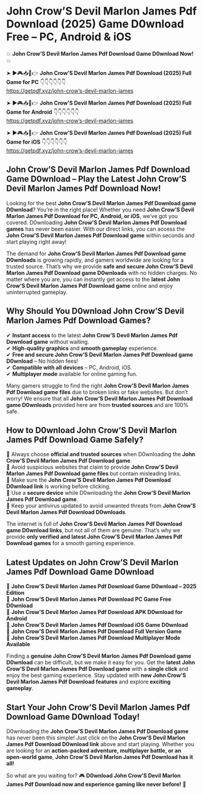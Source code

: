# John Crow’S Devil Marlon James Pdf Download (2025) Game D0wnload Free – PC, Android & iOS

💥 **John Crow’S Devil Marlon James Pdf Download Game D0wnload Now!** 💥  

➤ ►🎮📥📱👉 **John Crow’S Devil Marlon James Pdf Download (2025) Full Game for PC** 👇👇👇👇👇👇  
https://getpdf.xyz/john-crow’s-devil-marlon-james  

➤ ►🎮📥📱👉 **John Crow’S Devil Marlon James Pdf Download (2025) Full Game for Android** 👇👇👇👇👇👇  
https://getpdf.xyz/john-crow’s-devil-marlon-james  

➤ ►🎮📥📱👉 **John Crow’S Devil Marlon James Pdf Download (2025) Full Game for iOS** 👇👇👇👇👇👇  
https://getpdf.xyz/john-crow’s-devil-marlon-james  

## John Crow’S Devil Marlon James Pdf Download Game D0wnload – Play the Latest John Crow’S Devil Marlon James Pdf Download Now!

Looking for the best **John Crow’S Devil Marlon James Pdf Download game D0wnload**? You’re in the right place! Whether you need **John Crow’S Devil Marlon James Pdf Download for PC, Android, or iOS**, we’ve got you covered. D0wnloading **John Crow’S Devil Marlon James Pdf Download games** has never been easier. With our direct links, you can access the **John Crow’S Devil Marlon James Pdf Download game** within seconds and start playing right away!  

The demand for **John Crow’S Devil Marlon James Pdf Download game D0wnloads** is growing rapidly, and gamers worldwide are looking for a trusted source. That’s why we provide **safe and secure John Crow’S Devil Marlon James Pdf Download game D0wnloads** with no hidden charges. No matter where you are, you can instantly get access to the **latest John Crow’S Devil Marlon James Pdf Download game** online and enjoy uninterrupted gameplay.  

## **Why Should You D0wnload John Crow’S Devil Marlon James Pdf Download Games?**  

✔ **Instant access** to the latest **John Crow’S Devil Marlon James Pdf Download game** without waiting.  
✔ **High-quality graphics** and **smooth gameplay** experience.  
✔ **Free and secure John Crow’S Devil Marlon James Pdf Download game D0wnload** – No hidden fees!  
✔ **Compatible with all devices** – PC, Android, iOS.  
✔ **Multiplayer mode** available for online gaming fun.  

Many gamers struggle to find the right **John Crow’S Devil Marlon James Pdf Download game files** due to broken links or fake websites. But don’t worry! We ensure that all **John Crow’S Devil Marlon James Pdf Download game D0wnloads** provided here are from **trusted sources** and are 100% safe.  

## **How to D0wnload John Crow’S Devil Marlon James Pdf Download Game Safely?**  

📌 Always choose **official and trusted sources** when D0wnloading the **John Crow’S Devil Marlon James Pdf Download game**.  
📌 Avoid suspicious websites that claim to provide **John Crow’S Devil Marlon James Pdf Download game files** but contain misleading links.  
📌 Make sure the **John Crow’S Devil Marlon James Pdf Download D0wnload link** is working before clicking.  
📌 Use a **secure device** while D0wnloading the **John Crow’S Devil Marlon James Pdf Download game**.  
📌 Keep your antivirus updated to avoid unwanted threats from **John Crow’S Devil Marlon James Pdf Download D0wnloads**.  

The internet is full of **John Crow’S Devil Marlon James Pdf Download game D0wnload links**, but not all of them are genuine. That’s why we provide **only verified and latest John Crow’S Devil Marlon James Pdf Download games** for a smooth gaming experience.  

## **Latest Updates on John Crow’S Devil Marlon James Pdf Download Game D0wnload**  

🔹 **John Crow’S Devil Marlon James Pdf Download Game D0wnload – 2025 Edition**  
🔹 **John Crow’S Devil Marlon James Pdf Download PC Game Free D0wnload**  
🔹 **John Crow’S Devil Marlon James Pdf Download APK D0wnload for Android**  
🔹 **John Crow’S Devil Marlon James Pdf Download iOS Game D0wnload**  
🔹 **John Crow’S Devil Marlon James Pdf Download Full Version Game**  
🔹 **John Crow’S Devil Marlon James Pdf Download Multiplayer Mode Available**  

Finding a **genuine John Crow’S Devil Marlon James Pdf Download game D0wnload** can be difficult, but we make it easy for you. Get the **latest John Crow’S Devil Marlon James Pdf Download game** with a **single click** and enjoy the best gaming experience. Stay updated with **new John Crow’S Devil Marlon James Pdf Download features** and explore **exciting gameplay**.  

## **Start Your John Crow’S Devil Marlon James Pdf Download Game D0wnload Today!**  

D0wnloading the **John Crow’S Devil Marlon James Pdf Download game** has never been this simple! Just click on the **John Crow’S Devil Marlon James Pdf Download D0wnload link** above and start playing. Whether you are looking for an **action-packed adventure, multiplayer battle, or an open-world game**, **John Crow’S Devil Marlon James Pdf Download has it all!**  

So what are you waiting for? 🎮 **D0wnload John Crow’S Devil Marlon James Pdf Download now and experience gaming like never before!** 🚀  